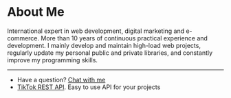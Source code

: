 # About Me

International expert in web development, digital marketing and e-commerce. More than 10 years of continuous practical experience and development. I mainly develop and maintain high-load web projects, regularly update my personal public and private libraries, and constantly improve my programming skills.

_____

- Have a question? [Chat with me](https://komlev.pro/#chatraChatExpanded)
- [TikTok REST API](https://evelode.com/downloads/tiktok-rest-api/). Easy to use API for your projects
